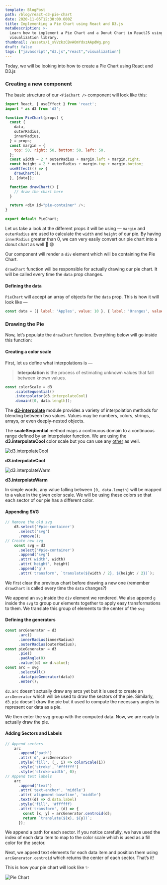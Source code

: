 ```yaml
---
template: BlogPost
path: /blog/react-d3-pie-chart
date: 2020-11-05T12:30:00.000Z
title: Implementing a Pie Chart using React and D3.js
metaDescription: >-
  Learn how to implement a Pie Chart and a Donut Chart in ReactJS using D3.js
  visualization library.
thumbnail: /assets/1_sVVzkzCBvAOmYdxzAApdWg.png
draft: false
tags: ["javascript","d3.js","react","visualization"]
---
```

Today, we will be looking into how to create a Pie Chart using React and D3.js

### Creating a new component

The basic structure of our `<PieChart />` component will look like this:

```javascript
import React, { useEffect } from 'react';
import * as d3 from 'd3';

function PieChart(props) {
  const {
    data,
    outerRadius,
    innerRadius,
  } = props;
  const margin = {
    top: 50, right: 50, bottom: 50, left: 50,
  };
  const width = 2 * outerRadius + margin.left + margin.right;
  const height = 2 * outerRadius + margin.top + margin.bottom;
  useEffect(() => {
    drawChart();
  }, [data]);

  function drawChart() {
    // draw the chart here
  }

  return <div id="pie-container" />;
}

export default PieChart;
```

Let us take a look at the different props it will be using — `margin` and `outerRadius` are used to calculate the `width` and `height` of our pie. By having `innerRadius` greater than 0, we can very easily convert our pie chart into a donut chart as well 🍩 😄

Our component will render a `div` element which will be containing the Pie Chart.

`drawChart` function will be responsible for actually drawing our pie chart. It will be called every time the `data` prop changes.

#### Defining the data

`PieChart` will accept an array of objects for the `data` prop. This is how it will look like —

```javascript
const data = [{ label: 'Apples', value: 10 }, { label: 'Oranges', value: 20 }];
```

### Drawing the Pie

Now, let’s populate the `drawChart` function. Everything below will go inside this function:

#### Creating a color scale

First, let us define what interpolations is —

> **Interpolation** is the process of estimating unknown values that fall between known values.

```javascript
const colorScale = d3
    .scaleSequential()
    .interpolator(d3.interpolateCool)
    .domain([0, data.length]);
```

The **[d3-interpolate](https://github.com/d3/d3-interpolate)** module provides a variety of interpolation methods for blending between two values. Values may be numbers, colors, strings, arrays, or even deeply-nested objects.

The **scaleSequential** method maps a continuous domain to a continuous range defined by an interpolator function. We are using the **d3.interpolateCool** color scale but you can use any [other](https://github.com/d3/d3-scale-chromatic/blob/master/README.md) as well.

![d3.interpolateCool](https://cdn-images-1.medium.com/max/1600/1*UH2buM-fFsZ_JTuqfjhLlg.png)

**d3.interpolateCool**

![d3.interpolateWarm](https://cdn-images-1.medium.com/max/1600/1*mac_xSL9Eoadwnab9ler5A.png)

**d3.interpolateWarm**

In simple words, any value falling between `[0, data.length]` will be mapped to a value in the given color scale. We will be using these colors so that each sector of our pie has a different color.

#### Appending SVG

```javascript
// Remove the old svg
    d3.select('#pie-container')
      .select('svg')
      .remove();
// Create new svg
    const svg = d3
      .select('#pie-container')
      .append('svg')
      .attr('width', width)
      .attr('height', height)
      .append('g')
      .attr('transform', `translate(${width / 2}, ${height / 2})`);
```

We first clear the previous chart before drawing a new one (remember `drawChart` is called every time the `data` changes?)

We append an `svg` inside the `div` element we rendered. We also append `g` inside the `svg` to group our elements together to apply easy transformations to them. We translate this group of elements to the center of the `svg`

#### Defining the generators

```javascript
const arcGenerator = d3
      .arc()
      .innerRadius(innerRadius)
      .outerRadius(outerRadius);
const pieGenerator = d3
      .pie()
      .padAngle(0)
      .value((d) => d.value);
const arc = svg
      .selectAll()
      .data(pieGenerator(data))
      .enter();
```

`d3.arc` doesn’t actually draw any arcs yet but it is used to create an `arcGenerator` which will be used to draw the sectors of the pie. Similarly, `d3.pie` doesn’t draw the pie but it used to compute the necessary angles to represent our data as a pie.

We then enter the svg group with the computed data. Now, we are ready to actually draw the pie.

#### Adding Sectors and Labels

```javascript
// Append sectors
    arc
      .append('path')
      .attr('d', arcGenerator)
      .style('fill', (_, i) => colorScale(i))
      .style('stroke', '#ffffff')
      .style('stroke-width', 0);
// Append text labels
    arc
      .append('text')
      .attr('text-anchor', 'middle')
      .attr('alignment-baseline', 'middle')
      .text((d) => d.data.label)
      .style('fill', '#ffffff)
      .attr('transform', (d) => {
        const [x, y] = arcGenerator.centroid(d);
        return `translate(${x}, ${y})`;
      });
```

We append a path for each sector. If you notice carefully, we have used the index of each data item to map to the color scale which is used as a fill color for the sector.

Next, we append text elements for each data item and position them using `arcGenerator.centroid` which returns the center of each sector. That’s it!

This is how your pie chart will look like ✨

![Pie Chart](https://cdn-images-1.medium.com/max/1600/1*HuIdpgBUQqXsjD0HMqldKA.png)
